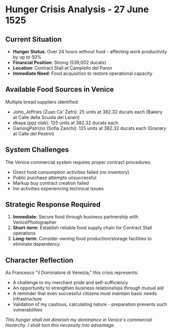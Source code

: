 # Hunger Crisis Analysis - 27 June 1525

## Current Situation
- **Hunger Status**: Over 24 hours without food - affecting work productivity by up to 50%
- **Financial Position**: Strong (539,002 ducats)
- **Location**: Contract Stall at Campiello del Paron
- **Immediate Need**: Food acquisition to restore operational capacity

## Available Food Sources in Venice
Multiple bread suppliers identified:
- John_Jeffries (Zuan Ca' Zefri): 25 units at 382.32 ducats each (Bakery at Calle della Scuola dei Laneri)
- dkaya (ppz olak): 125 units at 382.32 ducats each
- GamingPatrizio (Sofia Zanchi): 125 units at 382.32 ducats each (Granary at Calle del Pestrin)

## System Challenges
The Venice commercial system requires proper contract procedures:
- Direct food consumption activities failed (no inventory)
- Public purchase attempts unsuccessful 
- Markup buy contract creation failed
- Inn activities experiencing technical issues

## Strategic Response Required
1. **Immediate**: Secure food through business partnership with VenicePhotographer
2. **Short-term**: Establish reliable food supply chain for Contract Stall operations
3. **Long-term**: Consider owning food production/storage facilities to eliminate dependency

## Character Reflection
As Francesco "il Dominatore di Venezia," this crisis represents:
- A challenge to my merchant pride and self-sufficiency
- An opportunity to strengthen business relationships through mutual aid
- A reminder that even successful citizens must maintain basic needs infrastructure
- Validation of my cautious, calculating nature - preparation prevents such vulnerabilities

*This hunger shall not diminish my dominance in Venice's commercial hierarchy. I shall turn this necessity into advantage.*